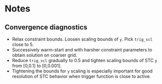 # Notes

## Convergence diagnostics

- Relax constraint bounds. Loosen scaling bounds of `y`. Pick `trig_scl` close to 5.
- Successively warm-start and with harsher constraint parameters to obtain solution on coarser grid.
- Reduce `trig_scl` gradually to 0.5 and tighten scaling bounds of STC `y` from [0,0.1] to [0,0.001]. 
- Tightening the bounds for `y` scaling is especially important for good resolution of STC behavior when trigger function is close to active.
